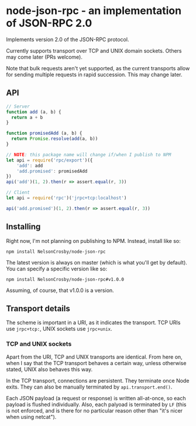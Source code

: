# node-json-rpc - an implementation of JSON-RPC 2.0

Implements version 2.0 of the JSON-RPC protocol.

Currently supports transport over TCP and UNIX domain sockets. Others may
come later (PRs welcome).

Note that bulk requests aren't yet supported, as the current transports allow
for sending multiple requests in rapid succession. This may change later.


## API

```js
// Server
function add (a, b) {
  return a + b
}

function promisedAdd (a, b) {
  return Promise.resolve(add(a, b))
}

// NOTE: this package name will change if/when I publish to NPM
let api = require('rpc/export')({
    'add': add
    'add.promised': promisedAdd
})
api('add')(1, 2).then(r => assert.equal(r, 3))

// Client
let api = require('rpc')('jrpc+tcp:localhost')

api('add.promised')(1, 2).then(r => assert.equal(r, 3))
```


## Installing

Right now, I'm not planning on publishing to NPM. Instead, install like so:

    npm install NelsonCrosby/node-json-rpc

The latest version is always on master (which is what you'll get by default).
You can specify a specific version like so:

    npm install NelsonCrosby/node-json-rpc#v1.0.0

Assuming, of course, that v1.0.0 is a version.


## Transport details

The scheme is important in a URI, as it indicates the transport. TCP URIs
use `jrpc+tcp:`, UNIX sockets use `jrpc+unix`.


### TCP and UNIX sockets

Apart from the URI, TCP and UNIX transports are identical. From here on, when
I say that the TCP transport behaves a certain way, unless otherwise stated,
UNIX also behaves this way.

In the TCP transport, connections are persistent. They terminate once Node
exits. They can also be manually terminated by `api.transport.end()`.

Each JSON payload (a request or response) is written all-at-once, so each
payload is flushed individually. Also, each palyoad is terminated by `LF`
(this is not enforced, and is there for no particular reason other than
"it's nicer when using netcat").
